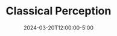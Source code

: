 ---
type: lecture
date: 2024-03-20T12:00:00-5:00
title: "Classical Perception"
tldr: "Camera basics, Depth Estimation and Visual SLAM."
thumbnail: /static_files/presentations/lec15.png
links: 
    - url: https://docs.google.com/presentation/u/0/d/18ysXvBBA9b6Vm8Zdb4ir8RifWbvAwKjrussUnm-WflY
      name: slides
---